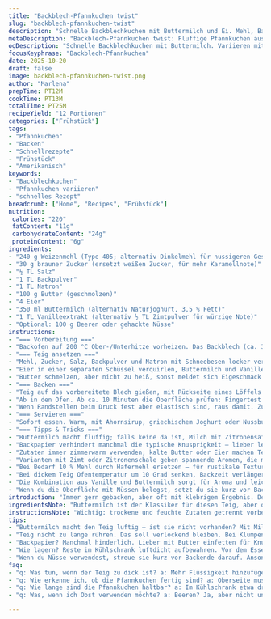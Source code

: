 ```yaml
---
title: "Backblech-Pfannkuchen twist"
slug: "backblech-pfannkuchen-twist"
description: "Schnelle Backblechkuchen mit Buttermilch und Ei. Mehl, Backtriebmittel, Zucker grob ändert. Butter wird geschmolzen, Eier mit Vanille und Buttermilch kombiniert. Locker gefaltet, mit frischen Früchten oder Nüssen variiert. Statt Buttermilch kann Joghurt herhalten; Ahornsirup statt Vanille. Backzeit 10-14 Minuten, hängt vom Ofen ab. Wichtig – backen bis Oberfläche elastisch ist, dann raus. Kein Übermischen, sonst zäh. Bräune gleichmäßig, unten knusprig. Spaß macht das Aufgießen aus großer Schüssel, beschichtetes Blech empfehlenswert. Fertig, wenn Finger leicht federt."
metaDescription: "Backblech-Pfannkuchen twist: Fluffige Pfannkuchen aus dem Ofen, leicht und variabel, ideal für jeden Anlass."
ogDescription: "Schnelle Backblechkuchen mit Buttermilch. Variieren mit Früchten oder Nüssen. Ein unkompliziertes Rezept für Kaiserzeit-Genuss."
focusKeyphrase: "Backblech-Pfannkuchen"
date: 2025-10-20
draft: false
image: backblech-pfannkuchen-twist.png
author: "Marlena"
prepTime: PT12M
cookTime: PT13M
totalTime: PT25M
recipeYield: "12 Portionen"
categories: ["Frühstück"]
tags:
- "Pfannkuchen"
- "Backen"
- "Schnellrezepte"
- "Frühstück"
- "Amerikanisch"
keywords:
- "Backblechkuchen"
- "Pfannkuchen variieren"
- "schnelles Rezept"
breadcrumb: ["Home", "Recipes", "Frühstück"]
nutrition: 
 calories: "220"
 fatContent: "11g"
 carbohydrateContent: "24g"
 proteinContent: "6g"
ingredients:
- "240 g Weizenmehl (Type 405; alternativ Dinkelmehl für nussigeren Geschmack)"
- "30 g brauner Zucker (ersetzt weißen Zucker, für mehr Karamellnote)"
- "½ TL Salz"
- "1 TL Backpulver"
- "1 TL Natron"
- "100 g Butter (geschmolzen)"
- "4 Eier"
- "350 ml Buttermilch (alternativ Naturjoghurt, 3,5 % Fett)"
- "1 TL Vanilleextrakt (alternativ ½ TL Zimtpulver für würzige Note)"
- "Optional: 100 g Beeren oder gehackte Nüsse"
instructions:
- "=== Vorbereitung ==="
- "Backofen auf 200 °C Ober-/Unterhitze vorheizen. Das Backblech (ca. 30 x 40 cm) dünn mit Butter oder hochwertigem Öl einfetten, damit der Teig nicht kleben bleibt."
- "=== Teig ansetzen ==="
- "Mehl, Zucker, Salz, Backpulver und Natron mit Schneebesen locker vermischen. Vermeide Klumpen. Achtung: keine zu starken Bewegungen, sonst wird Teig zäh. Das gibt ihr Texture, wenn alles nur gerade so verbunden ist."
- "Eier in einer separaten Schüssel verquirlen, Buttermilch und Vanilleextrakt zugeben. Wichtig: Flüssigkeiten etwas vorwärmen, kalte Zutaten machen den Teig hart."
- "Butter schmelzen, aber nicht zu heiß, sonst meldet sich Eigeschmack und Wärmeverlust macht Teig zäh. Mit Flüssigmischung vorsichtig unter die trockenen Zutaten heben – nur bis keine Mehlstreifen mehr sichtbar."
- "=== Backen ==="
- "Teig auf das vorbereitete Blech gießen, mit Rückseite eines Löffels oder Teigschaber gleichmäßig verteilen. Wer mag, jetzt Nüsse oder Beeren locker darauf streuen. Nicht unterrühren, sonst drücken sie runter."
- "Ab in den Ofen. Ab ca. 10 Minuten die Oberfläche prüfen: Fingertest! Leicht drücken – sie soll nachfedern, nicht zu weich sein. Farbe: hellgold bis mittelbraun ist optimal, nicht zu dunkel, sonst trocken."
- "Wenn Randstellen beim Druck fest aber elastisch sind, raus damit. Zu früh nimmt der Teig zu viel Feuchtigkeit auf, wird später klebrig."
- "=== Servieren ==="
- "Sofort essen. Warm, mit Ahornsirup, griechischem Joghurt oder Nussbutter. Abkühlen lässt die Krume etwas kompakter werden. Mist, wenn man den Rest aufheben will – einfach kurz toasten oder bei 160 °C 5 Minuten im Ofen knusprig machen."
- "=== Tipps & Tricks ==="
- "Buttermilch macht fluffig; falls keine da ist, Milch mit Zitronensaft 5 Minuten stehen lassen. Backpulver / Natron unbedingt frisch, sonst fällt’s in sich zusammen. Teig nicht zu lange ruhen lassen, sonst verliert Triebkraft."
- "Backpapier verhindert manchmal die typische Knusprigkeit – lieber leicht einfetten."
- "Zutaten immer zimmerwarm verwenden; kalte Butter oder Eier machen Teig schwer zu vermengen."
- "Varianten mit Zimt oder Zitronenschale geben spannende Aromen, die mich jedes Mal überraschen."
- "Bei Bedarf 10 % Mehl durch Hafermehl ersetzen – für rustikale Textur."
- "Bei dickem Teig Ofentemperatur um 10 Grad senken, Backzeit verlängern, ansonsten außen dunkel, innen roh."
- "Die Kombination aus Vanille und Buttermilch sorgt für Aroma und leichte Säure, die ich lange unterschätzt habe. Aber bitte nicht durch zu viel Zucker überdecken."
- "Wenn du die Oberfläche mit Nüssen belegst, setzt du sie kurz vor Backende drauf, sonst verbrennen sie schnell."
introduction: "Immer gern gebacken, aber oft mit klebrigem Ergebnis. Der Trick: Mischung locker halten, nicht zu lange rühren, und Wärme fein dosieren. Backblech statt Pfanne, schneller und für Gäste praktisch. Sogar ohne viel Aufwand variieren: Zimt rein oder frische Beeren obenauf. Knackpunkte: frische Backtriebmittel, zimmerwarme Zutaten, und rechtzeitiges Herausnehmen. Die Ränder piedea rocken vor Knusprigkeit, Innen fluffig mit leichter Säure. Wer mit Joghurt experimentiert, gewinnt manchmal noch besseres Aroma, das Raucharoma von Vanille lässt sich winseln mit einer Prise Zimt fein austauschen. Duft von warmem Teig steigt auf, das Gefühl, wenn die Oberfläche kaum zurückfedert, das verrät mir, dass noch ein kleiner Tick Zeit fehlt. Der Legende nach macht’s der Takt. Und der Löffel, der aus der Schüssel tropft."
ingredientsNote: "Buttermilch ist der Klassiker für diesen Teig, aber oft nicht griffbereit. Alternativ Joghurt oder Milch mit einem Esslöffel Zitronensaft oder Essig auf 350 ml mischen, zieht für 5 Minuten und bringt die Säure. Zucker gern dunkel, braun oder Muscovado für mehr Tiefe, weiß wird schnell langweilig. Mehl: Vollkornmehl macht dichte Konsistenz, also in kleinen Mengen mischen. Butter nicht zu heiß schmelzen, sonst verbrennt sie; geschmolzene Butter gibt Aroma, aber geschlagene flüssige Butter verwässert den Teig. Eier zimmerwarm hilft bei Emulgierung. Vanille – teurer ist nicht immer besser, authentisch schmeckt. Nuss- oder Fruchtzutaten locker drauf statt reinrühren – kleine Überraschungen beim Essen. Wer keine Haushaltswaage hat, lieber nach Volumen mit gestrichenem Löffel und Meßbecher arbeiten."
instructionsNote: "Wichtig: trockene und feuchte Zutaten getrennt vorbereiten, zusammenfügen nur kurz, um Glutenbildung gering zu halten. Der Teig wird etwas dicker, als man von Pfannkuchen erwartet, aber läuft prima auf dem Backblech. Ich habe gelernt den Teig nur zu falten statt zu rühren; jedes weitere Mischen macht die Struktur zäh. Beim Backen schlägt Treibmittel Bläschen – sobald die Oberfläche fest, leicht gefärbt und federnd ist, ist es Zeit. Düfte von Buttermilch und Vanille steigen, Ränder beginnen leicht goldbraun zu werden. Einfach keine Eile mit dem Öffnen des Ofens, sonst fällt der Teig ein. Lieber 2 Minuten länger, sichtbare Elastizität prüfen. So vermeidet man klebrige Stellen, die dann kalt ungeeignet sind. Reste nach Abkühlen im Kühlschrank luftdicht aufbewahren. Vor dem Servieren kurz im Ofen aufbacken; so bleibt die Kruste erhalten, innen fluffig."
tips:
- "Buttermilch macht den Teig luftig – ist sie nicht vorhanden? Mit Milch und einem Esslöffel Zitronensaft oder Essig ersetzen. Das gibt den nötigen Säurekick. Brauner Zucker oder Muscovado verstärkt den Karamellgeschmack. Achtung bei der Butter; nicht zu heiß schmelzen, sonst wird der Teig zäh. Eier sollten zimmerwarm sein, hilft beim Vermengen."
- "Teig nicht zu lange rühren. Das soll verlockend bleiben. Bei Klumpen – keine Panik. Der Teig ist dicker als gewohnt, sollte aber locker bleiben. Ofentemperatur anpassen bei dickem Teig: 10 Grad weniger, längere Backzeit. Prüfen – die Oberfläche muss elastisch sein, Finger testen!"
- "Backpapier? Manchmal hinderlich. Lieber mit Butter einfetten für Knusprigkeit. Frische Backtriebmittel sind wichtig. Darüber hinaus sind Variationen interessant. Zimt oder Zitronenschale geben neue Aromen, die überraschen. Hafermehl kann 10 % des Mehls ersetzen – rustikaler Geschmack."
- "Wie lagern? Reste im Kühlschrank luftdicht aufbewahren. Vor dem Essen vielleicht kurz aufbacken im Ofen – bleibt schön knusprig. Zutaten immer bei Zimmertemperatur verwenden. Zu kalte Butter macht das Vermengen schwierig. Finger weg von kaltem Wasser."
- "Wenn du Nüsse verwendest, streue sie kurz vor Backende darauf. Ansonsten verbrennen sie schnell. Die Karamellnote wird oft übersehen, wenn zu viel Zucker im Spiel ist. Balanciere die Süße. Am Ende zählt die Kombination aus Aromen für das optimale Ergebnis."
faq:
- "q: Was tun, wenn der Teig zu dick ist? a: Mehr Flüssigkeit hinzufügen, aber vorsichtig. Zu viel macht's feucht. Manchmal bleibt der Teig einfach dicker. Alternativen sind wichtig, also spiele mit den Zutaten."
- "q: Wie erkenne ich, ob die Pfannkuchen fertig sind? a: Oberseite muss leicht nachgeben. Prüfe die Farbe – hellgoldene Tönung ist ideal. Bei Unsicherheiten kann man einen Stäbchentest durchführen; auf keinen Fall den Ofen vorzeitig öffnen."
- "q: Wie lange sind die Pfannkuchen haltbar? a: Im Kühlschrank etwa drei Tage. Bei Raumtemperatur – eher nicht lang. Links: kürzer halten, verzehren oder gleich aufbacken. Kommissioniere auch passende Zutaten für später."
- "q: Was, wenn ich Obst verwenden möchte? a: Beeren? Ja, aber nicht unterrühren. Aufstreuen ist der Schlüssel! Frisches Obst bringt Aromen. Alter Tricksatz: geschnittene Äpfel in den Teig? Mach's lieber in der Mitte. Variationen sind wichtig."

---
```

